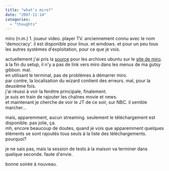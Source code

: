 ```yaml
---
title: "what's miro?"
date: "2007-11-14"
categories: 
  - "thoughts"
---
```


miro (n.m.) 1. joueur video. player TV. anciennement connu avec le nom 'democracy'. il est disponible pour linux. et windows. et pour un peu tous les autres systèmes d'exploitation, pour ce que je vois.  
  
  
actuellement j'ai pris la [source](http://www.getmiro.com/download/ubuntu.php) pour les archives ubuntu sur le [site de miro](http://www.getmiro.com/download/).  
à la fin du setup, il n'y a pas de link vers miro dans les menus de ma gutsy gibbon. mal.  
en utilisant le terminal, pas de problèmes à démarrer miro.  
par contre, la localisation du wizard contient des erreurs. mal, pour la deuxième fois.  
j'ai réussi à voir la fenêtre principale, finalement.  
je suis en train de rajouter les chaînes movie et news.  
et maintenant je cherche de voir le JT de ce soir, sur NBC. il semble marcher...  
  
mais, apparemment, aucun streaming. seulement le téléchargement est disponible. pas jolie, ça.  
mh, encore beaucoup de doutes, quand je vois que apparemment quelques éléments se sont rajoutés tous seuls à la liste des téléchargements. pourquoi?  
  
je ne sais pas, mais la session de tests à la maison va terminer dans quelque seconde. faute d'envie.  
  
bonne soirée à nouveau.
